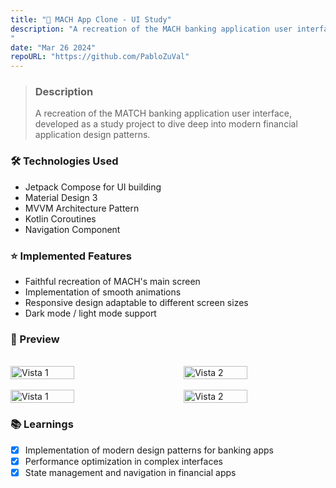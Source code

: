 ```yaml
---
title: "🏦 MACH App Clone - UI Study"
description: "A recreation of the MACH banking application user interface, developed as a study project to dive deep into modern financial application design patterns.
"
date: "Mar 26 2024"
repoURL: "https://github.com/PabloZuVal"
---
```

> ### Description
> A recreation of the MATCH banking application user interface, developed as a study project to dive deep into modern financial application design patterns.

### 🛠️ Technologies Used
- Jetpack Compose for UI building
- Material Design 3
- MVVM Architecture Pattern
- Kotlin Coroutines
- Navigation Component

### ⭐ Implemented Features
- Faithful recreation of MACH's main screen
- Implementation of smooth animations
- Responsive design adaptable to different screen sizes
- Dark mode / light mode support

### 📱 Preview
<br>
<div style="display: flex; justify-content: space-between;">
  <img src="/mach-clone-1.png" alt="Vista 1" style="width: 45%;">
  <img src="/mach-clone-2.png" alt="Vista 2" style="width: 45%;">
</div>
<br>
<div style="display: flex; justify-content: space-between;">
  <img src="/mach-clone-3.png" alt="Vista 1" style="width: 45%;">
  <img src="/mach-clone-4.png" alt="Vista 2" style="width: 45%;">
</div>

### 📚 Learnings
- [x] Implementation of modern design patterns for banking apps
- [x] Performance optimization in complex interfaces
- [x] State management and navigation in financial apps
